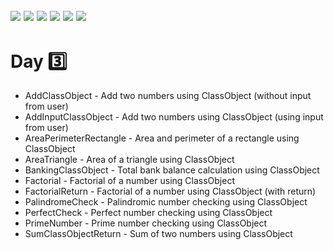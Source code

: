 ![](https://img.shields.io/badge/git-fff7f8?colorA=faf0f0&colorB=db4823&style=for-the-badge&logo=git)
![](https://img.shields.io/badge/github-fff7f8?colorA=080808&colorB=8a8a8a&style=for-the-badge&logo=github)
![](https://img.shields.io/badge/for-you-099450?colorA=b0c92e&colorB=487d3e&style=for-the-badge)
![](https://img.shields.io/badge/check_it-out-bee5ed?colorA=3fc5d1&colorB=469acf&style=for-the-badge)
![](https://img.shields.io/badge/eclipse_ide-4.15.0-181717?colorA=2c2255&colorB=3c5280&style=for-the-badge&logo=eclipse-ide)
![](https://img.shields.io/badge/java-learned-bee5ed?colorA=70a8c4&colorB=007396&style=for-the-badge&logo=java)
---
# Day :three:
   * AddClassObject - Add two numbers using ClassObject (without input from user)
   * AddInputClassObject - Add two numbers using ClassObject (using input from user)
   * AreaPerimeterRectangle - Area and perimeter of a rectangle using ClassObject
   * AreaTriangle - Area of a triangle using ClassObject
   * BankingClassObject - Total bank balance calculation using ClassObject
   * Factorial - Factorial of a number using ClassObject
   * FactorialReturn - Factorial of a number using ClassObject (with return)
   * PalindromeCheck - Palindromic number checking using ClassObject
   * PerfectCheck - Perfect number checking using ClassObject
   * PrimeNumber - Prime number checking using ClassObject
   * SumClassObjectReturn - Sum of two numbers using ClassObject
